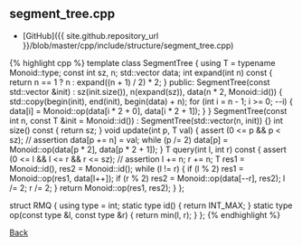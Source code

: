 ## segment_tree.cpp

- [GitHub]({{ site.github.repository_url }}/blob/master/cpp/include/structure/segment_tree.cpp)

{% highlight cpp %}
template <class Monoid>
class SegmentTree {
  using T = typename Monoid::type;
  const int sz, n;
  std::vector<T> data;
  int expand(int n) const { return n == 1 ? n : expand((n + 1) / 2) * 2; }
public:
  SegmentTree(const std::vector<T> &init) :
    sz(init.size()), n(expand(sz)), data(n * 2, Monoid::id()) {
    std::copy(begin(init), end(init), begin(data) + n);
    for (int i = n - 1; i >= 0; --i) {
      data[i] = Monoid::op(data[i * 2 + 0], data[i * 2 + 1]);
    }
  }
  SegmentTree(const int n, const T &init = Monoid::id()) :
    SegmentTree(std::vector<T>(n, init)) {}
  int size() const { return sz; }
  void update(int p, T val) {
    assert (0 <= p && p < sz); // assertion
    data[p += n] = val;
    while (p /= 2) data[p] = Monoid::op(data[p * 2], data[p * 2 + 1]);
  }
  T query(int l, int r) const {
    assert (0 <= l && l <= r && r <= sz); // assertion
    l += n; r += n;
    T res1 = Monoid::id(), res2 = Monoid::id();
    while (l != r) {
      if (l % 2) res1 = Monoid::op(res1, data[l++]);
      if (r % 2) res2 = Monoid::op(data[--r], res2);
      l /= 2; r /= 2;
    }
    return Monoid::op(res1, res2);
  }
};

struct RMQ {
  using type = int;
  static type id() { return INT_MAX; }
  static type op(const type &l, const type &r) { return min(l, r); }
};
{% endhighlight %}

[Back](../../..)
